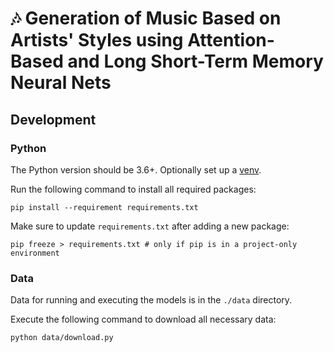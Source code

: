 # 🎶 Generation of Music Based on Artists' Styles using Attention-Based and Long Short-Term Memory Neural Nets

## Development

### Python

The Python version should be 3.6+. Optionally set up
a [venv](https://docs.python.org/3/library/venv.html).

Run the following command to install all required packages:

```shell
pip install --requirement requirements.txt 
```

Make sure to update `requirements.txt` after adding a new package:

```shell
pip freeze > requirements.txt # only if pip is in a project-only environment
```

### Data

Data for running and executing the models is in the `./data` directory.

Execute the following command to download all necessary data:

```shell
python data/download.py
```
